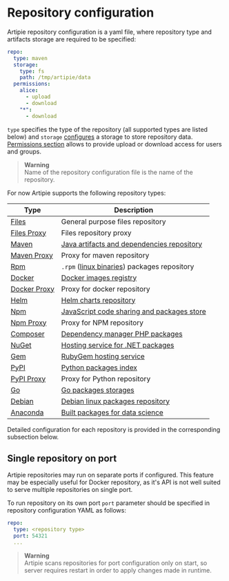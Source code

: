 # Repository configuration

Artipie repository configuration is a yaml file, where repository type and artifacts storage are required
to be specified:
```yaml
repo:
  type: maven
  storage: 
    type: fs
    path: /tmp/artipie/data
  permissions:
    alice:
      - upload
      - download
    "*":
      - download
```
`type` specifies the type of the repository (all supported types are listed below) and `storage` 
[configures](./Configuration-Storage.md) a storage to store repository data. [Permissions section](./Configuration-Repository-Permissions.md)
allows to provide upload or download access for users and groups. 

> **Warning**  
> Name of the repository configuration file is the name of the repository.

For now Artipie supports the following repository types:

| Type  | Description   |
|---|---|
| [Files](./repositories/file.md) | General purpose files repository |
| [Files Proxy](./repositories/file-proxy-mirrow.md) | Files repository proxy |
| [Maven](./repositories/maven.md) | [Java artifacts and dependencies repository](https://maven.apache.org/what-is-maven.html) |
| [Maven Proxy](./repositories/maven-proxy.md) | Proxy for maven repository |
| [Rpm](./repositories/rpm.md) | `.rpm` ([linux binaries](https://rpm-packaging-guide.github.io/)) packages repository |
| [Docker](./repositories/docker.md) | [Docker images registry](https://docs.docker.com/registry/) |
| [Docker Proxy](./repositories/docker-proxy.md) | Proxy for docker repository |
| [Helm](./repositories/helm.md) | [Helm charts repository](https://helm.sh/docs/topics/chart_repository/) |
| [Npm](./repositories/npm.md) | [JavaScript code sharing and packages store](https://www.npmjs.com/) |
| [Npm Proxy](./repositories/npm-proxy.md) | Proxy for NPM repository |
| [Composer](./repositories/composer.md) | [Dependency manager PHP packages](https://getcomposer.org/) |
| [NuGet](./repositories/nuget.md) | [Hosting service for .NET packages](https://www.nuget.org/packages) |
| [Gem](./repositories/gem.md) | [RubyGem hosting service](https://rubygems.org/) |
| [PyPI](./repositories/pypi.md) | [Python packages index](https://pypi.org/) |
| [PyPI Proxy](./repositories/pypi-proxy.md) | Proxy for Python repository |
| [Go](./repositories/go.md) | [Go packages storages](https://golang.org/cmd/go/#hdr-Module_proxy_protocol) |
| [Debian](./repositories/debian.md) | [Debian linux packages repository](https://wiki.debian.org/DebianRepository/Format) |
| [Anaconda](./repositories/anaconda.md) | [Built packages for data science](https://www.anaconda.com/) |

Detailed configuration for each repository is provided in the corresponding subsection below.

## Single repository on port

Artipie repositories may run on separate ports if configured.
This feature may be especially useful for Docker repository,
as it's API is not well suited to serve multiple repositories on single port.

To run repository on its own port
`port` parameter should be specified in repository configuration YAML as follows:

```yaml
repo:
  type: <repository type>
  port: 54321
  ...
```

> **Warning**  
> Artipie scans repositories for port configuration only on start, 
> so server requires restart in order to apply changes made in runtime.
